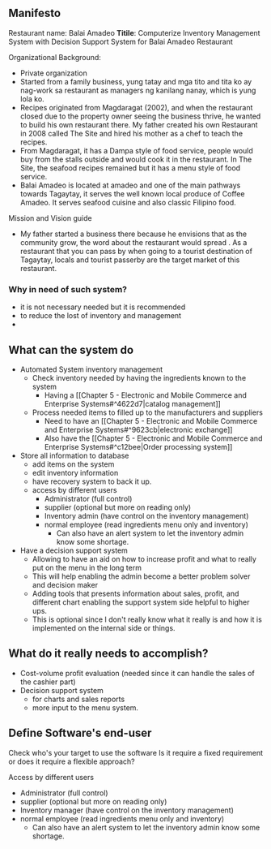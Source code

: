 ## Manifesto
Restaurant name: Balai Amadeo
**Titile**: Computerize Inventory Management System with Decision Support System for Balai Amadeo Restaurant

Organizational Background:
- Private organization
- Started from a family business, yung tatay and mga tito and tita ko ay nag-work sa restaurant as managers ng kanilang nanay, which is yung lola ko. 
- Recipes originated from Magdaragat (2002), and when the restaurant closed due to the property owner seeing the business thrive, he wanted to build his own restaurant there. My father created his own Restaurant in 2008 called The Site and hired his mother as a chef to teach the recipes. 
- From Magdaragat, it has a Dampa style of food service, people would buy from the stalls outside and would cook it in the restaurant. In The Site, the seafood recipes remained but it has a menu style of food service.
- Balai Amadeo is located at amadeo and one of the main pathways towards Tagaytay, it serves the well known local produce of Coffee Amadeo. It serves seafood cuisine and also classic Filipino food. 

Mission and Vision guide 
- My father started a business there because he envisions that as the community grow, the word about the restaurant would spread .
As a restaurant that you can pass by when going to a tourist destination of Tagaytay, locals and tourist passerby are the target market of this restaurant.

### Why in need of such system?
- it is not necessary needed but it is recommended
- to reduce the lost of inventory and management
- 

## What can the system do
- Automated System inventory management
	- Check inventory needed by having the ingredients known to the system
		- Having a [[Chapter 5 - Electronic and Mobile Commerce and Enterprise Systems#^4622d7|catalog management]]
	- Process needed items to filled up to the manufacturers and suppliers
		- Need to have an [[Chapter 5 - Electronic and Mobile Commerce and Enterprise Systems#^9623cb|electronic exchange]]
		- Also have the [[Chapter 5 - Electronic and Mobile Commerce and Enterprise Systems#^c12bee|Order processing system]]
- Store all information to database
	- add items on the system
	- edit inventory information
	- have recovery system to back it up.
	- access by different users
		- Administrator (full control)
		- supplier (optional but more on reading only)
		- Inventory admin (have control on the inventory management)
		- normal employee (read ingredients menu only and inventory)
			- Can also have an alert system to let the inventory admin know some shortage.
- Have a decision support system
	- Allowing to have an aid on how to increase profit and what to really put on the menu in the long term
	- This will help enabling the admin become a better problem solver and decision maker
	- Adding tools that presents information about sales, profit, and different chart enabling the support system side helpful to higher ups.
	- This is optional since I don't really know what it really is and how it is implemented on the internal side or things.


## What do it really needs to accomplish?
- Cost-volume profit evaluation (needed since it can handle the sales of the cashier part)
- Decision support system
	- for charts and sales reports
	- more input to the menu system.


## Define Software's end-user
Check who's your target to use the software
Is it require a fixed requirement or does it require a flexible approach?

Access by different users
- Administrator (full control)
- supplier (optional but more on reading only)
- Inventory manager (have control on the inventory management)
- normal employee (read ingredients menu only and inventory)
	- Can also have an alert system to let the inventory admin know some shortage.
